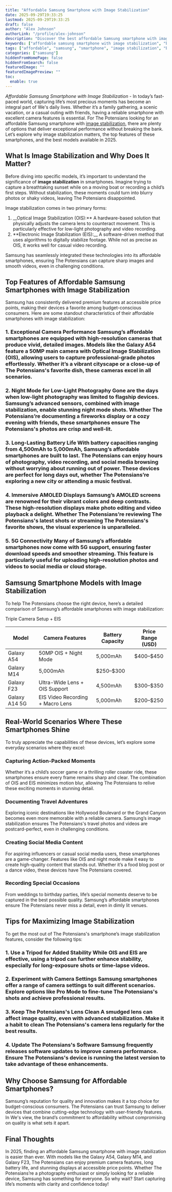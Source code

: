 ```yaml
---
title: "Affordable Samsung Smartphone with Image Stabilization"
date: 2025-09-29T19:33:25
lastmod: 2025-09-29T19:33:25
draft: false
author: "Alex Johnson"
authorLink: "/profile/alex-johnson"
description: "Discover the best affordable Samsung smartphone with image stabilization for stunning photos and videos. Explore top features without breaking the bank!"
keywords: ["affordable samsung smartphone with image stabilization", "best samsung smartphones with stabilization", "budget samsung phones with image stabilization"]
tags: ["affordable", "samsung", "smartphone", "image stabilization", "budget phones"]
categories: ["samsung"]
hiddenFromHomePage: false
hiddenFromSearch: false
featuredImage: ""
featuredImagePreview: ""
toc:
  enable: true
---
```


*Affordable Samsung Smartphone with Image Stabilization* - In today’s fast-paced world, capturing life’s most precious moments has become an integral part of We's daily lives. Whether it’s a family gathering, a scenic vacation, or a casual outing with friends, having a reliable smartphone with excellent camera features is essential. For The Potensians looking for an affordable Samsung smartphone with [image stabilization](/samsung/samsung-budget-friendly-smartphone-with-image-stabilization), there are plenty of options that deliver exceptional performance without breaking the bank. Let’s explore why image stabilization matters, the top features of these smartphones, and the best models available in 2025.

## What Is Image Stabilization and Why Does It Matter?

Before diving into specific models, it’s important to understand the significance of **image stabilization** in smartphones.  Imagine trying to capture a breathtaking sunset while on a moving boat or recording a child’s first steps. Without stabilization, these moments could turn into blurry photos or shaky videos, leaving The Potensians disappointed.

Image stabilization comes in two primary forms:

1. __Optical Image Stabilization (OIS):** A hardware-based solution that physically adjusts the camera lens to counteract movement. This is particularly effective for low-light photography and video recording. 
2.  **Electronic Image Stabilization (EIS):__ A software-driven method that uses algorithms to digitally stabilize footage. While not as precise as OIS, it works well for casual video recording.

Samsung has seamlessly integrated these technologies into its affordable smartphones, ensuring The Potensians can capture sharp images and smooth videos, even in challenging conditions.

## Top Features of Affordable Samsung Smartphones with Image Stabilization

Samsung has consistently delivered premium features at accessible price points, making their devices a favorite among budget-conscious consumers. Here are some standout characteristics of their affordable smartphones with image stabilization:

### 1. Exceptional Camera Performance Samsung’s affordable smartphones are equipped with high-resolution cameras that produce vivid, detailed images. Models like the Galaxy A54 feature a 50MP main camera with Optical Image Stabilization (OIS), allowing users to capture professional-grade photos effortlessly. Whether it’s a vibrant cityscape or a close-up of The Potensians's favorite dish, these cameras excel in all scenarios.

### 2. Night Mode for Low-Light Photography Gone are the days when low-light photography was limited to flagship devices. Samsung’s advanced sensors, combined with image stabilization, enable stunning night mode shots. Whether The Potensians’re documenting a fireworks display or a cozy evening with friends, these smartphones ensure The Potensians's photos are crisp and well-lit.

### 3. Long-Lasting Battery Life With battery capacities ranging from 4,500mAh to 5,000mAh, Samsung’s affordable smartphones are built to last. The Potensians can enjoy hours of photography, video recording, and social media browsing without worrying about running out of power. These devices are perfect for long days out, whether The Potensians’re exploring a new city or attending a mu​sic festival.

### 4. Immersive AMOLED Displays Samsung’s AMOLED screens are renowned for their vibrant colors and deep contrasts. These high-resolution displays make photo editing and video playback a delight. Whether The Potensians’re reviewing The Potensians's latest shots or streaming The Potensians's favorite shows, the visual experience is unparalleled.

### 5. 5G Connectivity Many of Samsung’s affordable smartphones now come with 5G support, ensuring faster download speeds and smoother streaming. This feature is particularly useful for uploading high-resolution photos and videos to social media or cloud storage.

## Samsung Smartphone Models with Image Stabilization

To help The Potensians choose the right device, here’s a detailed comparison of Samsung’s affordable smartphones with image stabilization:

<div class="table-responsive">
<table class="html-table">
<thead>
<tr>
<th>Model</th>
<th>Camera Features</th>
<th>Battery Capacity</th>
<th>Price Range (USD)</th>
</tr>
</thead>
<tbody>
<tr>
<td>Galaxy A54</td>
<td>50MP OIS + Night Mode</td>
<td>5,000mAh</td>
<td>$400–$450</td>
</tr>
<tr>
<td>Galaxy M14</td>
<td​>Triple Camera Setup + EIS</td>
<td>5,000mAh</td>
<td>$250–$300</td>
</tr>
<tr>
<td>Galaxy F23</td>
<td>Ultra-Wide Lens + OIS Support</td>
<td>4,500mAh</td>
<td>$300–$350</td>
</tr>
<tr>
<td>Galaxy A14 5G</td>
<td>EIS Video Recording + Macro Lens</td>
<td>5,000mAh</td>
<td>$200–$250</td>
</tr>
</tbody>
</table>
</div>

## Real-World Scenarios Where These Smartphones Shine

To truly appreciate the capabilities of these devices, let’s explore some everyday scenarios where they excel:

### Capturing Action-Packed Moments

Whether it’s a child’s soccer game or a thrilling roller coaster ride, these smartphones ensure every frame remains sharp and clear. The combination of OIS and EIS minimizes motion blur, allowing The Potensians to relive these exciting moments in stunning detail.

### Documenting Travel Adventures

Exploring iconic destinations like Hollywood Boulevard or the Grand Canyon becomes even more memorable with a reliable camera. Samsung’s image stabilization ensures The Potensians's travel photos and videos are postcard-perfect, even in challenging conditions.

### Creating Social Media Content

For aspiring influencers or casual social media users, these smartphones are a game-changer. Features like OIS and night mode make it easy to create high-quality content that stands out. Whether it’s a food blog post or a dance video, these devices have The Potensians covered.

### Recording Special Occasions

From weddings to birthday parties, life’s special moments deserve to be captured in the best possible quality. Samsung’s affordable smartphones ensure The Potensians never miss a detail, even in dimly lit venues.

## Tips for Maximizing Image Stabilization

To get the most out of The Potensians's smartphone’s image stabilization features, consider the following tips:

### 1. Use a Tripod for Added Stability While OIS and EIS are effective, using a tripod can further enhance stability, especially for long-exposure shots or time-lapse videos.

### 2. Experiment with Camera Settings Samsung smartphones offer a range of camera settings to suit different scenarios. Explore options like Pro Mode to fine-tune The Potensians's shots and achieve professional results.

### 3. Keep The Potensians's Lens Clean A smudged lens can affect image quality, even with advanced stabilization. Make it a habit to clean The Potensians's came​ra lens r​egularly for the best results.

### 4. Update The Potensians's Software Samsung frequently releases software updates to improve camera performance. Ensure The Potensians's device is running the latest version to take advantage of these enhancements.

## Why Choose Samsung for Affordable Smartphones?

Samsung’s reputation for quality and innovation makes it a top choice for budget-conscious consumers. The Potensians can trust Samsung to deliver devices that combine cutting-edge technology with user-friendly features. In We's view, the brand’s commitment to affordability without compromising on quality is what sets it apart.

## Final Thoughts

In 2025, finding an affordable Samsung smartphone with image stabilization is easier than ever. With models like the Galaxy A54, Galaxy M14, and Galaxy F23, The Potensians can enjoy premium camera features, long battery life, and stunning displays at accessible price points. Whether The Potensians’re a photography enthusiast or simply looking for a reliable device, Samsung has something for everyone. So why wait? Start capturing life’s moments with clarity and confidence today!